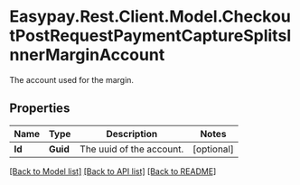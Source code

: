 # Easypay.Rest.Client.Model.CheckoutPostRequestPaymentCaptureSplitsInnerMarginAccount
The account used for the margin.

## Properties

Name | Type | Description | Notes
------------ | ------------- | ------------- | -------------
**Id** | **Guid** | The uuid of the account. | [optional] 

[[Back to Model list]](../README.md#documentation-for-models) [[Back to API list]](../README.md#documentation-for-api-endpoints) [[Back to README]](../README.md)

